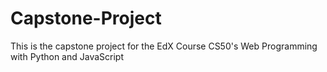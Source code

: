 # Capstone-Project
This is the capstone project for the EdX Course CS50's Web Programming with Python and JavaScript

